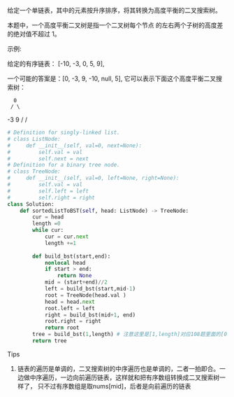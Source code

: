 给定一个单链表，其中的元素按升序排序，将其转换为高度平衡的二叉搜索树。

本题中，一个高度平衡二叉树是指一个二叉树每个节点 的左右两个子树的高度差的绝对值不超过 1。

示例:

给定的有序链表： [-10, -3, 0, 5, 9],

一个可能的答案是：[0, -3, 9, -10, null, 5], 它可以表示下面这个高度平衡二叉搜索树：

      0
     / \
   -3   9
   /   /



```python
# Definition for singly-linked list.
# class ListNode:
#     def __init__(self, val=0, next=None):
#         self.val = val
#         self.next = next
# Definition for a binary tree node.
# class TreeNode:
#     def __init__(self, val=0, left=None, right=None):
#         self.val = val
#         self.left = left
#         self.right = right
class Solution:
    def sortedListToBST(self, head: ListNode) -> TreeNode:
        cur = head 
        length =0 
        while cur:
            cur = cur.next 
            length +=1 
        
        def build_bst(start,end):
            nonlocal head 
            if start > end:
                return None 
            mid = (start+end)//2
            left = build_bst(start,mid-1)
            root = TreeNode(head.val )
            head = head.next 
            root.left = left
            right = build_bst(mid+1, end)
            root.right = right
            return root 
        tree = build_bst(1,length) # 注意这里是[1,length]对应108题里面的[0,len-1]
        return tree
```



Tips

1. 链表的遍历是单调的，二叉搜索树的中序遍历也是单调的，二者一拍即合。一边做中序遍历，一边向前遍历链表，这样就和把有序数组转换成二叉搜索树一样了， 只不过有序数组是取nums[mid]，后者是向前遍历的链表